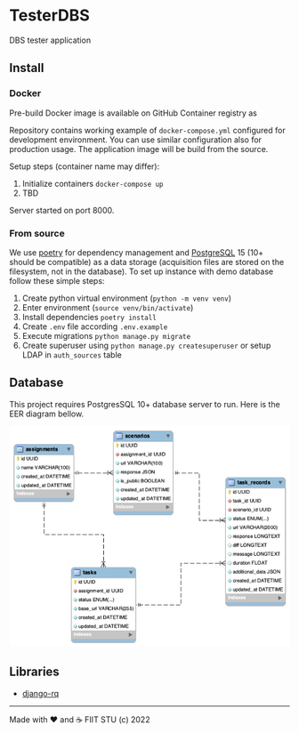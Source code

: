 # TesterDBS

DBS tester application

## Install

### Docker

Pre-build Docker image is available on GitHub Container registry as

Repository contains working example of `docker-compose.yml` configured for development environment. You can use
similar configuration also for production usage.  The application image will be build from the source.

Setup steps (container name may differ):

1. Initialize containers `docker-compose up`
2. TBD

Server started on port 8000.

### From source

We use [poetry](https://python-poetry.org/) for dependency management and [PostgreSQL](https://www.postgresql.org/) 15
(10+ should be compatible) as a data storage (acquisition files are stored on the filesystem, not in the database).
To set up instance with demo database follow these simple steps:

1. Create python virtual environment (`python -m venv venv`)
2. Enter environment (`source venv/bin/activate`)
3. Install dependencies `poetry install`
4. Create `.env` file according `.env.example`
5. Execute migrations `python manage.py migrate`
6. Create superuser using `python manage.py createsuperuser` or setup LDAP in `auth_sources` table

## Database

This project requires PostgresSQL 10+ database server to run. Here is the EER diagram bellow.

![](docs/eer.png)

## Libraries

- [django-rq](https://github.com/rq/django-rq)

---
Made with ❤️ and ☕️ FIIT STU (c) 2022
